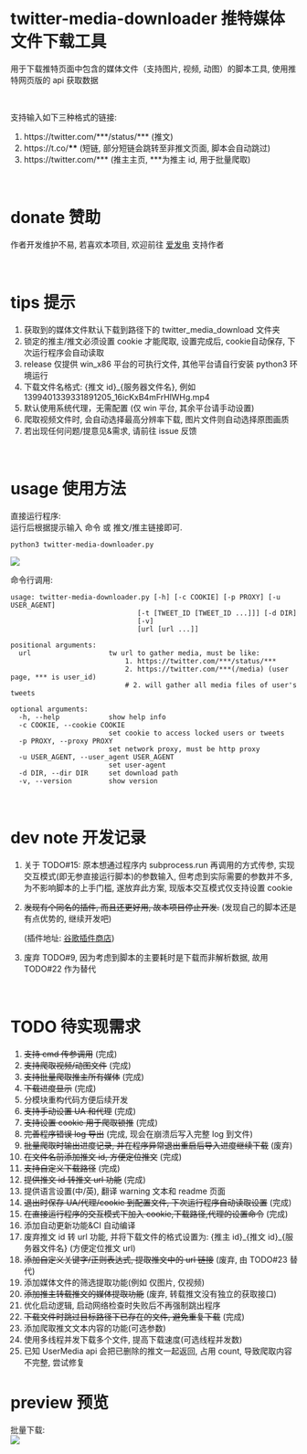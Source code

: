 # twitter-media-downloader 推特媒体文件下载工具

用于下载推特页面中包含的媒体文件（支持图片, 视频, 动图）的脚本工具, 使用推特网页版的 api 获取数据

<br/>

支持输入如下三种格式的链接:

1. https://<span></span>twitter.com/\*\*\*/status/\*\*\* (推文)
2. https://<span></span>t.co/**\*\*** (短链, 部分短链会跳转至非推文页面, 脚本会自动跳过)
3. https://<span></span>twitter.com/\*\*\* (推主主页, \*\*\*为推主 id, 用于批量爬取)

<br/>

# donate 赞助

作者开发维护不易, 若喜欢本项目, 欢迎前往 [爱发电](https://afdian.net/@mengzonefire) 支持作者

<br/>

# tips 提示

1. 获取到的媒体文件默认下载到路径下的 twitter_media_download 文件夹
2. 锁定的推主/推文必须设置 cookie 才能爬取, 设置完成后, cookie自动保存, 下次运行程序会自动读取
3. release 仅提供 win_x86 平台的可执行文件, 其他平台请自行安装 python3 环境运行
4. 下载文件名格式: {推文 id}\_{服务器文件名}, 例如 1399401339331891205_16icKxB4mFrHlWHg.mp4
5. 默认使用系统代理，无需配置 (仅 win 平台, 其余平台请手动设置)
6. 爬取视频文件时, 会自动选择最高分辨率下载, 图片文件则自动选择原图画质
7. 若出现任何问题/提意见&需求, 请前往 issue 反馈

<br/>

# usage 使用方法

直接运行程序:  
运行后根据提示输入 命令 或 推文/推主链接即可.

    python3 twitter-media-downloader.py

<img src="https://pic.rmb.bdstatic.com/bjh/08934029f23df12817604a44d48fb01d.png">

命令行调用:

    usage: twitter-media-downloader.py [-h] [-c COOKIE] [-p PROXY] [-u USER_AGENT]
                                   [-t [TWEET_ID [TWEET_ID ...]]] [-d DIR]
                                   [-v]
                                   [url [url ...]]

    positional arguments:
      url                   tw url to gather media, must be like:
                                1. https://twitter.com/***/status/***
                                2. https://twitter.com/***(/media) (user page, *** is user_id)
                                # 2. will gather all media files of user's tweets

    optional arguments:
      -h, --help            show help info
      -c COOKIE, --cookie COOKIE
                            set cookie to access locked users or tweets
      -p PROXY, --proxy PROXY
                            set network proxy, must be http proxy
      -u USER_AGENT, --user_agent USER_AGENT
                            set user-agent
      -d DIR, --dir DIR     set download path
      -v, --version         show version

<br/>

# dev note 开发记录

1. 关于 TODO#15: 原本想通过程序内 subprocess.run 再调用的方式传参, 实现交互模式(即无参直接运行脚本)的参数输入,
   但考虑到实际需要的参数并不多, 为不影响脚本的上手门槛, 遂放弃此方案, 现版本交互模式仅支持设置 cookie
2. ~~发现有个同名的插件, 而且还更好用, 故本项目停止开发.~~ (发现自己的脚本还是有点优势的, 继续开发吧)

   (插件地址: [谷歌插件商店](https://chrome.google.com/webstore/detail/twitter-media-downloader/cblpjenafgeohmnjknfhpdbdljfkndig))

3. 废弃 TODO#9, 因为考虑到脚本的主要耗时是下载而非解析数据, 故用 TODO#22 作为替代

<br/>

# TODO 待实现需求

1. ~~支持 cmd 传参调用~~ (完成)
2. ~~支持爬取视频/动图文件~~ (完成)
3. ~~支持批量爬取推主所有媒体~~ (完成)
4. ~~下载进度显示~~ (完成)
5. 分模块重构代码方便后续开发
6. ~~支持手动设置 UA 和代理~~ (完成)
7. ~~支持设置 cookie 用于爬取锁推~~ (完成)
8. ~~完善程序错误 log 导出~~ (完成, 现会在崩溃后写入完整 log 到文件)
9. ~~批量爬取时输出进度记录, 并在程序异常退出重启后导入进度继续下载~~ (废弃)
10. ~~在文件名前添加推文 id, 方便定位推文~~ (完成)
11. ~~支持自定义下载路径~~ (完成)
12. ~~提供推文 id 转推文 url 功能~~ (完成)
13. 提供语言设置(中/英), 翻译 warning 文本和 readme 页面
14. ~~退出时保存 UA/代理/cookie 到配置文件, 下次运行程序自动读取设置~~ (完成)
15. ~~在直接运行程序的交互模式下加入 cookie,下载路径,代理的设置命令~~ (完成)
16. 添加自动更新功能&CI 自动编译
17. 废弃推文 id 转 url 功能, 并将下载文件的格式设置为: {推主 id}\_{推文 id}\_{服务器文件名} (方便定位推文 url)
18. ~~添加自定义关键字/正则表达式, 提取推文中的 url 链接~~ (废弃, 由 TODO#23 替代)
19. 添加媒体文件的筛选提取功能(例如 仅图片, 仅视频)
20. ~~添加推主转载推文的媒体提取功能~~ (废弃, 转载推文没有独立的获取接口)
21. 优化启动逻辑, 启动网络检查时失败后不再强制跳出程序
22. ~~下载文件时跳过目标路径下已存在的文件, 避免重复下载~~ (完成)
23. 添加爬取推文文本内容的功能(可选参数)
24. 使用多线程并发下载多个文件, 提高下载速度(可选线程并发数)
25. 已知 UserMedia api 会把已删除的推文一起返回, 占用 count, 导致爬取内容不完整, 尝试修复

# preview 预览

批量下载:  
<img src="https://pic.rmb.bdstatic.com/bjh/e7bb8983c155712b6175e99f9f66ff35.png">
